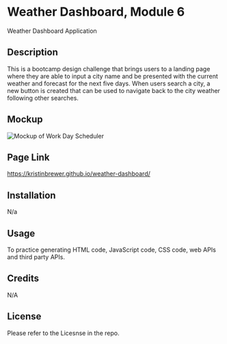 # Weather Dashboard, Module 6

Weather Dashboard Application 

## Description
This is a bootcamp design challenge that brings users to a landing page where they are able to input a city name and be presented with the current weather and forecast for the next five days. When users search a city, a new button is created that can be used to navigate back to the city weather following other searches. 


## Mockup

![Mockup of Work Day Scheduler](WorkSchedIMG.png)

## Page Link
https://kristinbrewer.github.io/weather-dashboard/


## Installation
N/a

## Usage
To practice generating HTML code, JavaScript code, CSS code, web APIs and third party APIs. 

## Credits

N/A

## License 

Please refer to the Licesnse in the repo. 

